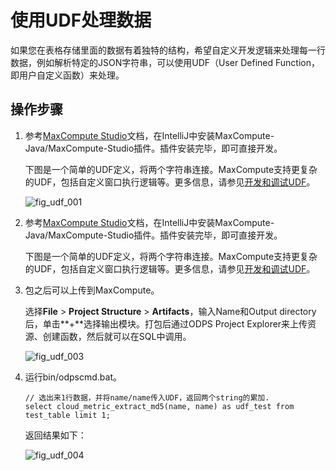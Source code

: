# 使用UDF处理数据

如果您在表格存储里面的数据有着独特的结构，希望自定义开发逻辑来处理每一行数据，例如解析特定的JSON字符串，可以使用UDF（User Defined Function，即用户自定义函数）来处理。

## 操作步骤

1.  参考[MaxCompute Studio](https://help.aliyun.com/document_detail/50889.html)文档，在IntelliJ中安装MaxCompute-Java/MaxCompute-Studio插件。插件安装完毕，即可直接开发。

    下图是一个简单的UDF定义，将两个字符串连接。MaxCompute支持更复杂的UDF，包括自定义窗口执行逻辑等。更多信息，请参见[开发和调试UDF](https://help.aliyun.com/document_detail/50902.html)。

    ![fig_udf_001](https://static-aliyun-doc.oss-accelerate.aliyuncs.com/assets/img/zh-CN/9105397751/p12003.png)

2.  参考[MaxCompute Studio](https://partners-intl.aliyun.com/help/doc-detail/50889.htm)文档，在IntelliJ中安装MaxCompute-Java/MaxCompute-Studio插件。插件安装完毕，即可直接开发。

    下图是一个简单的UDF定义，将两个字符串连接。MaxCompute支持更复杂的UDF，包括自定义窗口执行逻辑等。更多信息，请参见[开发和调试UDF](https://partners-intl.aliyun.com/help/doc-detail/50902.htm)。

3.  包之后可以上传到MaxCompute。

    选择**File** \> **Project Structure** \> **Artifacts**，输入Name和Output directory后，单击**+**选择输出模块。打包后通过ODPS Project Explorer来上传资源、创建函数，然后就可以在SQL中调用。

    ![fig_udf_003](https://static-aliyun-doc.oss-accelerate.aliyuncs.com/assets/img/zh-CN/9105397751/p12004.png)

4.  运行bin/odpscmd.bat。

    ```
    // 选出来1行数据，并将name/name传入UDF，返回两个string的累加.
    select cloud_metric_extract_md5(name, name) as udf_test from test_table limit 1;                    
    ```

    返回结果如下：

    ![fig_udf_004](https://static-aliyun-doc.oss-accelerate.aliyuncs.com/assets/img/zh-CN/9105397751/p12005.png)


